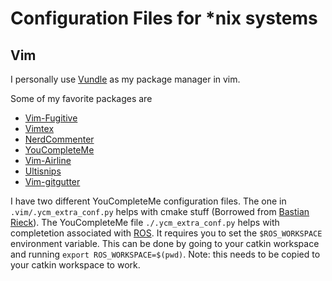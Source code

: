 # Configuration Files for \*nix systems

## Vim
I personally use [Vundle](https://github.com/VundleVim/Vundle.vim) as my package manager in vim.

Some of my favorite packages are

* [Vim-Fugitive](https://github.com/tpope/vim-fugitive)
* [Vimtex](https://github.com/lervag/vimtex)
* [NerdCommenter](https://github.com/scrooloose/nerdcommenter)
* [YouCompleteMe](https://github.com/Valloric/YouCompleteMe)
* [Vim-Airline](https://github.com/vim-airline/vim-airline)
* [Ultisnips](https://github.com/SirVer/ultisnips)
* [Vim-gitgutter](https://github.com/airblade/vim-gitgutter)

I have two different YouCompleteMe configuration files. The one in `.vim/.ycm_extra_conf.py` helps with cmake stuff (Borrowed from [Bastian Rieck](http://bastian.rieck.ru/blog/posts/2015/ycm_cmake/)). The YouCompleteMe file `./.ycm_extra_conf.py` helps with completetion associated with [ROS](http://www.ros.org/). It requires you to set the `$ROS_WORKSPACE` environment variable. This can be done by going to your catkin workspace and running `export ROS_WORKSPACE=$(pwd)`. Note: this needs to be copied to your catkin workspace to work.
